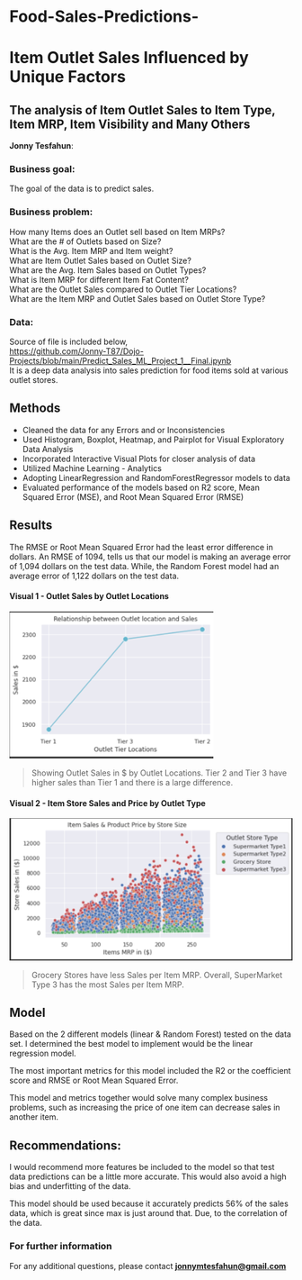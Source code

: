 # Food-Sales-Predictions-

# Item Outlet Sales Influenced by Unique Factors
## The analysis of Item Outlet Sales to Item Type, Item MRP, Item Visibility and Many Others

**Jonny Tesfahun**: 

### Business goal:

The goal of the data is to predict sales.

### Business problem:

How many Items does an Outlet sell based on Item MRPs?\
What are the # of Outlets based on Size?\
What is the Avg. Item MRP and Item weight?\
What are Item Outlet Sales based on Outlet Size?\
What are the Avg. Item Sales based on Outlet Types?\
What is Item MRP for different Item Fat Content?\
What are the Outlet Sales compared to Outlet Tier Locations?\
What are the Item MRP and Outlet Sales based on Outlet Store Type?

### Data:
Source of file is included below,\
https://github.com/Jonny-T87/Dojo-Projects/blob/main/Predict_Sales_ML_Project_1__Final.ipynb \
It is a deep data analysis into sales prediction for food items sold at various outlet stores.


## Methods
- Cleaned the data for any Errors and or Inconsistencies
- Used Histogram, Boxplot, Heatmap, and Pairplot for Visual Exploratory Data Analysis
- Incorporated Interactive Visual Plots for closer analysis of data
- Utilized Machine Learning - Analytics 
- Adopting LinearRegression and RandomForestRegressor models to data
- Evaluated performance of the models based on R2 score, Mean Squared Error (MSE), and Root Mean Squared Error (RMSE)

## Results

The RMSE or Root Mean Squared Error had the least error difference in dollars. An RMSE of 1094, tells us that our model is making an average error of 1,094 dollars on the test data. While, the Random Forest model had an average error of 1,122 dollars on the test data.

#### Visual 1 - Outlet Sales by Outlet Locations
![My Image](https://github.com/Jonny-T87/Dojo-Projects/blob/main/OutletSales_OutletLocation.png)

> Showing Outlet Sales in $ by Outlet Locations. Tier 2 and Tier 3 have higher sales than Tier 1 and there is a large difference.
> 
#### Visual 2 - Item Store Sales and Price by Outlet Type
![My Image](https://github.com/Jonny-T87/Dojo-Projects/blob/main/OutletSales_ItemMRP.png)
> Grocery Stores have less Sales per Item MRP. Overall, SuperMarket Type 3 has the most Sales per Item MRP.
> 

## Model

Based on the 2 different models (linear & Random Forest) tested on the data set. I determined the best model to implement would be the linear regression model. 

The most important metrics for this model included the R2 or the coefficient score and RMSE or Root Mean Squared Error.

This model and metrics together would solve many complex business problems, such as increasing the price of one item can decrease sales in another item.

## Recommendations:

I would recommend more features be included to the model so that test data predictions can be a little more accurate. This would also avoid a high bias and underfitting of the data. 

This model should be used because it accurately predicts 56% of the sales data, which is great since max is just around that. Due, to the correlation of the data. 

### For further information


For any additional questions, please contact **jonnymtesfahun@gmail.com**
